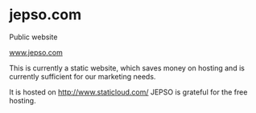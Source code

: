 jepso.com
================

Public website

www.jepso.com

This is currently a static website, which saves money on hosting and is currently sufficient for our marketing needs.

It is hosted on http://www.staticloud.com/ JEPSO is grateful for the free hosting.